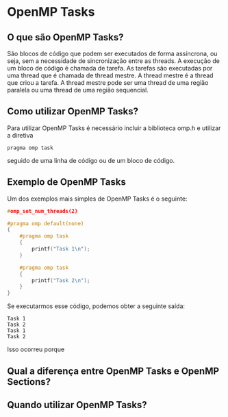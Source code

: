 # OpenMP Tasks

## O que são OpenMP Tasks?

São blocos de código que podem ser executados de forma assíncrona, ou seja, sem a necessidade de sincronização entre as threads. A execução de um bloco de código é chamada de tarefa. As tarefas são executadas por uma thread que é chamada de thread mestre. A thread mestre é a thread que criou a tarefa. A thread mestre pode ser uma thread de uma região paralela ou uma thread de uma região sequencial.

## Como utilizar OpenMP Tasks?

Para utilizar OpenMP Tasks é necessário incluir a biblioteca omp.h e utilizar a diretiva


    pragma omp task

seguido de uma linha de código ou de um bloco de código. 

## Exemplo de OpenMP Tasks

Um dos exemplos mais simples de OpenMP Tasks é o seguinte:

```c
#omp_set_num_threads(2)

#pragma omp default(none)
{
    #pragma omp task
    {
        printf("Task 1\n");
    }

    #pragma omp task
    {
        printf("Task 2\n");
    }
}
```

Se executarmos esse código, podemos obter a seguinte saída:

```
Task 1
Task 2
Task 1
Task 2
```

Isso ocorreu porque 

## Qual a diferença entre OpenMP Tasks e OpenMP Sections?

## Quando utilizar OpenMP Tasks?
